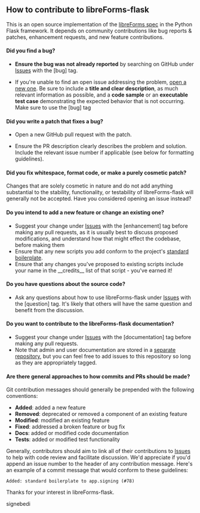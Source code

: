 ## How to contribute to libreForms-flask

This is an open source implementation of the [libreForms spec](https://github.com/libreForms/spec) in the Python Flask framework. It depends on community contributions like bug reports & patches, enhancement requests, and new feature contributions.

#### **Did you find a bug?**

* **Ensure the bug was not already reported** by searching on GitHub under [Issues](https://github.com/libreForms/libreForms-flask/issues) with the \[bug\] tag.

* If you're unable to find an open issue addressing the problem, [open a new one](https://github.com/libreForms/libreForms-flask/issues/new). Be sure to include a **title and clear description**, as much relevant information as possible, and a **code sample** or an **executable test case** demonstrating the expected behavior that is not occurring. Make sure to use the \[bug\] tag

#### **Did you write a patch that fixes a bug?**

* Open a new GitHub pull request with the patch.

* Ensure the PR description clearly describes the problem and solution. Include the relevant issue number if applicable (see below for formatting guidelines).

#### **Did you fix whitespace, format code, or make a purely cosmetic patch?**

Changes that are solely cosmetic in nature and do not add anything substantial to the stability, functionality, or testability of libreForms-flask will generally not be accepted. Have you considered opening an issue instead?

#### **Do you intend to add a new feature or change an existing one?**

* Suggest your change under [Issues](https://github.com/libreForms/libreForms-flask/issues) with the \[enhancement\] tag before making any pull requests, as it is usually best to discuss proposed modifications, and understand how that might effect the codebase, before making them
* Ensure that any new scripts you add conform to the project's [standard boilerplate](https://github.com/libreForms/libreForms-flask/issues/78).
* Ensure that any changes you've proposed to existing scripts include your name in the \_\_credits\_\_ list of that script - you've earned it!

#### **Do you have questions about the source code?**

* Ask any questions about how to use libreForms-flask under [Issues](https://github.com/libreForms/libreForms-flask/issues) with the \[question\] tag. It's likely that others will have the same question and benefit from the discussion.

#### **Do you want to contribute to the libreForms-flask documentation?**

* Suggest your change under [Issues](https://github.com/libreForms/libreForms-flask/issues) with the \[documentation\] tag before making any pull requests.
* Note that admin and user documentation are stored in a [separate repository](https://github.com/libreForms/libreForms-flask-docs), but you can feel free to add issues to this repository so long as they are appropriately tagged.

#### **Are there general approaches to how commits and PRs should be made?**

Git contribution messages should generally be prepended with the following conventions:

- **Added**: added a new feature
- **Removed**: deprecated or removed a component of an existing feature
- **Modified**: modified an existing feature
- **Fixed**: addressed a broken feature or bug fix
- **Docs**: added or modified code documentation
- **Tests**: added or modified test functionality

Generally, contributors should aim to link all of their contributions to [Issues](https://github.com/libreForms/libreForms-flask/issues) to help with code review and facilitate discussion. We'd appreciate if you'd append an issue number to the header of any contribution message. Here's an example of a commit message that would conform to these guidelines:

```
Added: standard boilerplate to app.signing (#78)
```

Thanks for your interest in libreForms-flask.

signebedi
